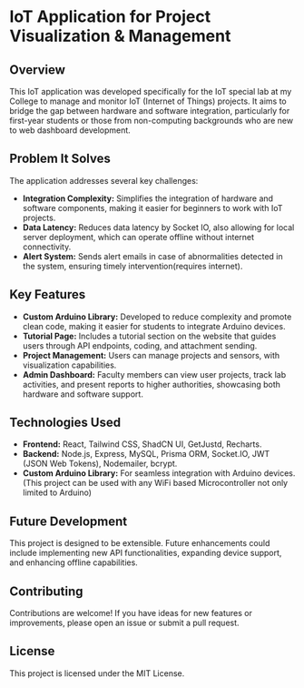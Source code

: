 # IoT Application for Project Visualization & Management

## Overview

This IoT application was developed specifically for the IoT special lab at my College to manage and monitor IoT (Internet of Things) projects. It aims to bridge the gap between hardware and software integration, particularly for first-year students or those from non-computing backgrounds who are new to web dashboard development.

## Problem It Solves

The application addresses several key challenges:

- **Integration Complexity:** Simplifies the integration of hardware and software components, making it easier for beginners to work with IoT projects.
- **Data Latency:** Reduces data latency by Socket IO, also allowing for local server deployment, which can operate offline without internet connectivity.
- **Alert System:** Sends alert emails in case of abnormalities detected in the system, ensuring timely intervention(requires internet).

## Key Features

- **Custom Arduino Library:** Developed to reduce complexity and promote clean code, making it easier for students to integrate Arduino devices.
- **Tutorial Page:** Includes a tutorial section on the website that guides users through API endpoints, coding, and attachment sending.
- **Project Management:** Users can manage projects and sensors, with visualization capabilities.
- **Admin Dashboard:** Faculty members can view user projects, track lab activities, and present reports to higher authorities, showcasing both hardware and software support.

## Technologies Used

- **Frontend:** React, Tailwind CSS, ShadCN UI, GetJustd, Recharts.
- **Backend:** Node.js, Express, MySQL, Prisma ORM, Socket.IO, JWT (JSON Web Tokens), Nodemailer, bcrypt.
- **Custom Arduino Library:** For seamless integration with Arduino devices.(This project can be used with any WiFi based Microcontroller not only limited to Arduino)

## Future Development

This project is designed to be extensible. Future enhancements could include implementing new API functionalities, expanding device support, and enhancing offline capabilities.

## Contributing

Contributions are welcome! If you have ideas for new features or improvements, please open an issue or submit a pull request.

## License

This project is licensed under the MIT License.